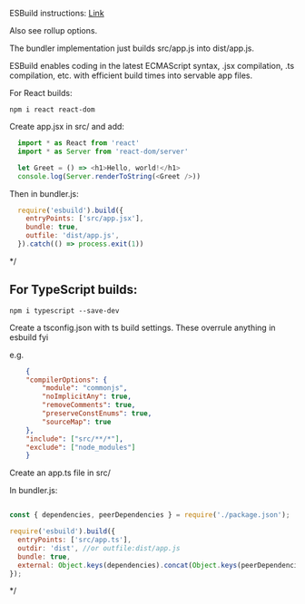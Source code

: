 ESBuild instructions: [Link](https://esbuild.github.io/getting-started/#your-first-bundle)

Also see rollup options.

The bundler implementation just builds src/app.js into dist/app.js. 

ESBuild enables coding in the latest ECMAScript syntax, .jsx compilation, .ts compilation, etc. with efficient build times into
servable app files.



For React builds:

`npm i react react-dom`

Create app.jsx in src/ and add:
```js
  import * as React from 'react'
  import * as Server from 'react-dom/server'

  let Greet = () => <h1>Hello, world!</h1>
  console.log(Server.renderToString(<Greet />))
```
 
  Then in bundler.js:
```js
  require('esbuild').build({
    entryPoints: ['src/app.jsx'],
    bundle: true,
    outfile: 'dist/app.js',
  }).catch(() => process.exit(1))
```

 */


## For TypeScript builds:

`npm i typescript --save-dev`

Create a tsconfig.json with ts build settings. These overrule anything in esbuild fyi

e.g.
```json
    {
    "compilerOptions": {
        "module": "commonjs",
        "noImplicitAny": true,
        "removeComments": true,
        "preserveConstEnums": true,
        "sourceMap": true
    },
    "include": ["src/**/*"], 
    "exclude": ["node_modules"]
    }
```

Create an app.ts file in src/

In bundler.js:
```js

const { dependencies, peerDependencies } = require('./package.json');

require('esbuild').build({
  entryPoints: ['src/app.ts'],
  outdir: 'dist', //or outfile:dist/app.js
  bundle: true,
  external: Object.keys(dependencies).concat(Object.keys(peerDependencies)),
});
```


 */